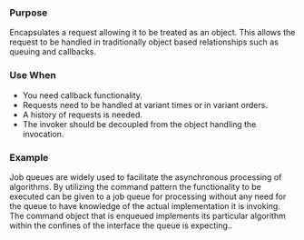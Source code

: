 ### Purpose
Encapsulates a request allowing it to be treated as an object.
This allows the request to be handled in traditionally object
based relationships such as queuing and callbacks.
### Use When
- You need callback functionality.
- Requests need to be handled at variant times or in variant orders.
- A history of requests is needed.
- The invoker should be decoupled from the object handling the
invocation.
### Example
Job queues are widely used to facilitate the asynchronous
processing of algorithms. By utilizing the command pattern the
functionality to be executed can be given to a job queue for
processing without any need for the queue to have knowledge
of the actual implementation it is invoking. The command object
that is enqueued implements its particular algorithm within the
confines of the interface the queue is expecting..